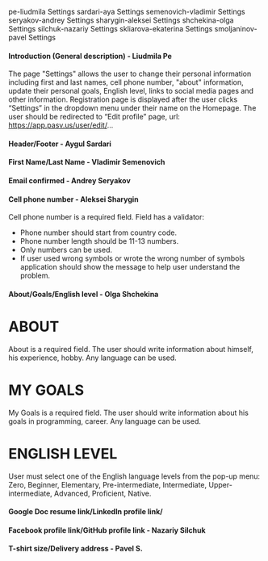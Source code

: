pe-liudmila	Settings
sardari-aya	Settings
semenovich-vladimir	Settings
seryakov-andrey	Settings
sharygin-aleksei	Settings
shchekina-olga	Settings
silchuk-nazariy	Settings
skliarova-ekaterina	Settings
smoljaninov-pavel	Settings
#### Introduction (General description) - Liudmila Pe
The page "Settings" allows the user to change their personal information including first and last names, 
cell phone number, "about" information, update their personal goals, English level, 
links to social media pages and other information. 
Registration page is displayed after the user clicks “Settings” in the dropdown menu under their name on the Homepage.
 The user should be redirected to “Edit profile” page, url: https://app.pasv.us/user/edit/...
#### Header/Footer -  Aygul Sardari
#### First Name/Last Name - Vladimir Semenovich
#### Email confirmed  -  Andrey Seryakov
#### Cell phone number - Aleksei Sharygin

Cell phone number is a required field. Field has a validator:
   * Phone number should start from country code. 
   * Phone number length should be 11-13 numbers. 
   * Only numbers can be used.
   * If user used wrong symbols or wrote the wrong number of symbols application should show the message to help user understand the problem.

#### About/Goals/English level - Olga Shchekina
# ABOUT
About is a required field.
The user should write information about himself, his experience, hobby. Any language can be used. 

# MY GOALS
My Goals  is a required field.
The user should write information about his goals in programming, career. Any language can be used. 

# ENGLISH LEVEL
User must select one of the English language levels from the pop-up menu: 
Zero, Beginner, Elementary, Pre-intermediate, Intermediate, Upper-intermediate, Advanced, Proficient, Native.

#### Google Doc resume link/LinkedIn profile link/
#### Facebook profile link/GitHub profile link - Nazariy Silchuk
#### T-shirt size/Delivery address - Pavel S.

